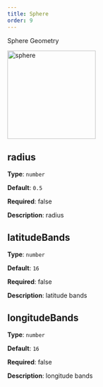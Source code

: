```yaml
---
title: Sphere
order: 9
---
```


Sphere Geometry

<img alt="sphere" src="https://gw.alipayobjects.com/mdn/rms_6ae20b/afts/img/A*bsj2S4upLBgAAAAAAAAAAAAAARQnAQ" height='200'/>

## radius

**Type**: `number`

**Default**: `0.5`

**Required**: false

**Description**: radius

## latitudeBands

**Type**: `number`

**Default**: `16`

**Required**: false

**Description**: latitude bands

## longitudeBands

**Type**: `number`

**Default**: `16`

**Required**: false

**Description**: longitude bands
